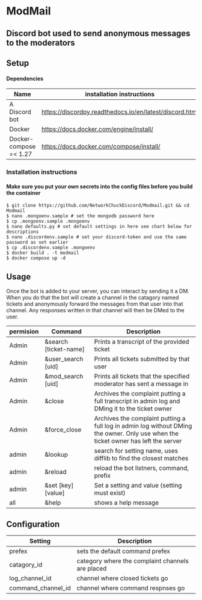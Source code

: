 # ModMail
## Discord bot used to send anonymous messages to the moderators

## Setup  
#### Dependencies
| Name| installation instructions | 
| ------------- | -------------------------------------------------------- |  
| A Discord bot |  https://discordpy.readthedocs.io/en/latest/discord.html |
| Docker |  https://docs.docker.com/engine/install/ |
| Docker-compose =< 1.27 |  https://docs.docker.com/compose/install/ | 
 
### Installation instructions
#### Make sure you put your own secrets into the config files before you build the container
```
$ git clone https://github.com/NetworkChuckDiscord/Modmail.git && cd Modmail
$ nano .mongoenv.sample # set the mongodb password here
$ cp .mongoenv.sample .mongoenv
$ nano defaults.py # set default settings in here see chart below for descriptions
$ nano .discordenv.sample # set your discord-token and use the same password as set earlier
$ cp .discordenv.sample .mongoenv
$ docker build . -t modmail
$ docker compose up -d
```

## Usage

Once the bot is added to your server, you can interact by sending it a DM. When you do that the bot will create a channel in the catagory named tickets and anonymously forward the messages from that user into that channel. Any responses written in that channel will then be DMed to the user.

| permision | Command | Description |
|-----------|---------|-------------|
| Admin | &search [ticket-name] | Prints a transcript of the provided ticket |
| Admin | &user_search [uid] | Prints all tickets submitted by that user | 
| Admin | &mod_search [uid] | Prints all tickets that the specified moderator has sent a message in| 
| Admin | &close | Archives the complaint putting a full transcript in admin log and DMing it to the ticket owner |
| Admin | &force_close | Archives the complaint putting a full log in admin log without DMing the owner. Only use when the ticket owner has left the server | 
| admin | &lookup | search for setting name, uses difflib to find the closest matches | 
| admin | &reload | reload the bot listners, command, prefix |
| admin | &set [key] [value] | Set a setting and value (setting must exist)
| all | &help | shows a help message |

## Configuration

| Setting | Description |
|---------|-------------|
| prefex | sets the default command prefex
| catagory_id | category where the complaint channels are placed | 
| log_channel_id | channel where closed tickets go | 
| command_channel_id | channel where command respnses go | 
